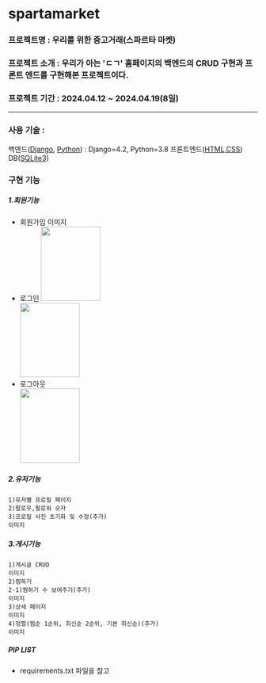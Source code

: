 # spartamarket  
### 프로젝트명 : 우리를 위한 중고거래(스파르타 마켓)
### 프로젝트 소개 : 우리가 아는 'ㄷㄱ' 홈페이지의 백엔드의 CRUD 구현과 프론트 엔드를 구현해본 프로젝트이다.  
### 프로젝트 기간 : 2024.04.12 ~ 2024.04.19(8일)
---
### 사용 기술 :
백엔드([Django](https://docs.djangoproject.com/ko/4.2/), [Python](https://docs.python.org/ko/3.8/)) : Django=4.2, Python=3.8
프론트엔드([HTML](https://developer.mozilla.org/ko/docs/Web/HTML),[CSS](https://developer.mozilla.org/ko/docs/Web/CSS))
DB([SQLite3](https://www.sqlite.org/docs.html))
### 구현 기능
##### 1.회원기능
- 회원가입
    이미지
- 로그인
    <img src="https://file.notion.so/f/f/c6f85bed-6385-4f92-a30c-49e507bf2add/5228a2e0-e95a-4320-85dc-a56c53b7a91a/%EB%A1%9C%EA%B7%B8%EC%9D%B8.png?id=d0f98cc6-73a0-4e88-ba41-622ab06eac3e&table=block&spaceId=c6f85bed-6385-4f92-a30c-49e507bf2add&expirationTimestamp=1713592800000&signature=sMHsQyw655S3zMSXanKjZf0go8CulIAGaRAZcwXeBPc&downloadName=%EB%A1%9C%EA%B7%B8%EC%9D%B8.PNG.png" width="50%" height="150px"></img>
    <img src="https://file.notion.so/f/f/c6f85bed-6385-4f92-a30c-49e507bf2add/49a6b1f0-228c-4d70-9ab6-e00185c95c41/%EB%A1%9C%EA%B7%B8%EC%9D%B8_%ED%9B%84.png?id=32a9729c-eb7b-45d5-9511-daee35812995&table=block&spaceId=c6f85bed-6385-4f92-a30c-49e507bf2add&expirationTimestamp=1713592800000&signature=AvX7jfzYnPmSnY0p4doukOqvP1uGQsSXmXffU7wvUWs&downloadName=%EB%A1%9C%EA%B7%B8%EC%9D%B8+%ED%9B%84.PNG.png" width="50%" height="150px"></img>
- 로그아웃<br>
    <img src="https://file.notion.so/f/f/c6f85bed-6385-4f92-a30c-49e507bf2add/71742203-bd3e-4303-bfd6-36610c359609/%EB%A1%9C%EA%B7%B8%EC%95%84%EC%9B%83.png?id=7628310c-e4bb-466d-8378-d27cfca65bd1&table=block&spaceId=c6f85bed-6385-4f92-a30c-49e507bf2add&expirationTimestamp=1713592800000&signature=fmeo-drDAhTVFoceXV2ZjCfawPxkJGlrVdg4MBTQOGM&downloadName=%EB%A1%9C%EA%B7%B8%EC%95%84%EC%9B%83.PNG.png" width="50%" height="150px"></img>
##### 2.유저기능
    1)유저별 프로필 페이지
    2)팔로우,팔로워 숫자
    3)프로필 사진 초기화 및 수정(추가)
    이미지
##### 3.게시기능
    1)게시글 CRUD
    이미지
    2)찜하기
    2-1)찜하기 수 보여주기(추가)
    이미지
    3)상세 페이지
    이미지
    4)정렬(찜순 1순위, 최신순 2순위, 기본 최신순)(추가)
    이미지

##### PIP LIST
- requirements.txt 파일을 참고